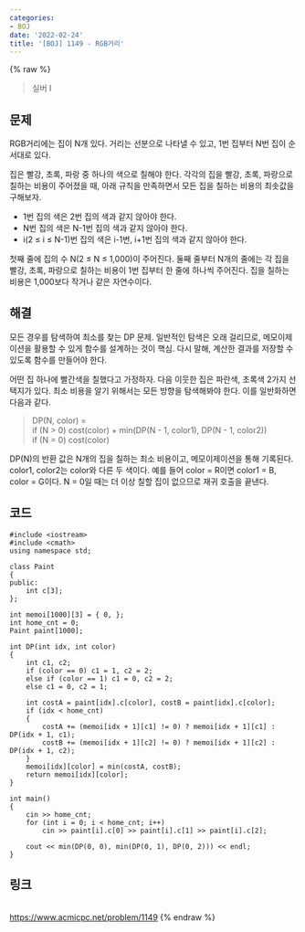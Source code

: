 ```yaml
---
categories:
- BOJ
date: '2022-02-24'
title: '[BOJ] 1149 - RGB거리'
---
```


{% raw %}
>실버 I

## 문제
RGB거리에는 집이 N개 있다. 거리는 선분으로 나타낼 수 있고, 1번 집부터 N번 집이 순서대로 있다.

집은 빨강, 초록, 파랑 중 하나의 색으로 칠해야 한다. 각각의 집을 빨강, 초록, 파랑으로 칠하는 비용이 주어졌을 때, 아래 규칙을 만족하면서 모든 집을 칠하는 비용의 최솟값을 구해보자.

-   1번 집의 색은 2번 집의 색과 같지 않아야 한다.
-   N번 집의 색은 N-1번 집의 색과 같지 않아야 한다.
-   i(2 ≤ i ≤ N-1)번 집의 색은 i-1번, i+1번 집의 색과 같지 않아야 한다.

첫째 줄에 집의 수 N(2 ≤ N ≤ 1,000)이 주어진다. 둘째 줄부터 N개의 줄에는 각 집을 빨강, 초록, 파랑으로 칠하는 비용이 1번 집부터 한 줄에 하나씩 주어진다. 집을 칠하는 비용은 1,000보다 작거나 같은 자연수이다.

##  해결
모든 경우를 탐색하여 최소를 찾는 DP 문제. 일반적인 탐색은 오래 걸리므로, 메모이제이션을 활용할 수 있게 함수를 설계하는 것이 핵심. 다시 말해, 계산한 결과를 저장할 수 있도록 함수를 만들어야 한다.

어떤 집 하나에 빨간색을 칠했다고 가정하자. 다음 이웃한 집은 파란색, 초록색 2가지 선택지가 있다. 최소 비용을 알기 위해서는 모든 방향을 탐색해봐야 한다. 이를 일반화하면 다음과 같다.

> DP(N, color) = <br>
> if (N > 0) cost(color) + min(DP(N - 1, color1), DP(N - 1, color2))<br>
> if (N = 0) cost(color)<br>

DP(N)의 반환 값은 N개의 집을 칠하는 최소 비용이고, 메모이제이션을 통해 기록된다. color1, color2는 color와 다른 두 색이다. 예를 들어 color = R이면 color1 = B, color = G이다. N = 0일 때는 더 이상 칠할 집이 없으므로 재귀 호출을 끝낸다.

## 코드
```
#include <iostream>
#include <cmath>
using namespace std;

class Paint
{
public:
	int c[3];
};

int memoi[1000][3] = { 0, };
int home_cnt = 0;
Paint paint[1000];

int DP(int idx, int color)
{
	int c1, c2;
	if (color == 0) c1 = 1, c2 = 2;
	else if (color == 1) c1 = 0, c2 = 2;
	else c1 = 0, c2 = 1;

	int costA = paint[idx].c[color], costB = paint[idx].c[color];
	if (idx < home_cnt)
	{
		costA += (memoi[idx + 1][c1] != 0) ? memoi[idx + 1][c1] : DP(idx + 1, c1);
		costB += (memoi[idx + 1][c2] != 0) ? memoi[idx + 1][c2] : DP(idx + 1, c2);
	}
	memoi[idx][color] = min(costA, costB);
	return memoi[idx][color];
}

int main()
{
	cin >> home_cnt;
	for (int i = 0; i < home_cnt; i++)
		cin >> paint[i].c[0] >> paint[i].c[1] >> paint[i].c[2];

	cout << min(DP(0, 0), min(DP(0, 1), DP(0, 2))) << endl;
}
```

## 링크
<br>https://www.acmicpc.net/problem/1149
{% endraw %}